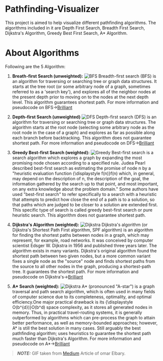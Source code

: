 # Pathfinding-Visualizer
This project is aimed to help visualize different pathfinding algorithms. The algorithms included in it are Depth First Search, Breadth First Search, Dijkstra's Algorithm, Greedy Best First Search, A* Algorithm.
# About Algorithms
Following are the 5 Algorithm:
1. **Breath-first Search (unweighted):**
![BFS](https://miro.medium.com/max/2253/1*GChPGXvZQiVwjok9EvKPIA.gif)
Breadth-first search (BFS) is an algorithm for traversing or searching tree or graph data structures. It starts at the tree root (or some arbitrary node of a graph, sometimes referred to as a 'search key'), and explores all of the neighbor nodes at the present depth prior to moving on to the nodes at the next depth level. This algorithm guarantees shortest path.
For more information and pseudocode on BFS->[Brilliant](https://brilliant.org/wiki/breadth-first-search-bfs/)

2. **Depth-first Search (unweighted)**
![DFS](https://miro.medium.com/max/2253/1*yBXw4Q8rSMRqGYC-iZI0yg.gif)
Depth-first search (DFS) is an algorithm for traversing or searching tree or graph data structures. The algorithm starts at the root node (selecting some arbitrary node as the root node in the case of a graph) and explores as far as possible along each branch before backtracking. This algorithm does not guarantee shortest path.
For more information and pseudocode on DFS->[Brilliant](https://brilliant.org/wiki/depth-first-search-dfs/)

3. **Greedy Best-first Search (weighted):**
![Greedy](https://miro.medium.com/max/2253/1*mVI8w1-tOSsN78kIhYK1YA.gif)
Best-first search is a search algorithm which explores a graph by expanding the most promising node chosen according to a specified rule. Judea Pearl described best-first search as estimating the promise of node n by a "heuristic evaluation function {\displaystyle f(n)}f(n) which, in general, may depend on the description of n, the description of the goal, the information gathered by the search up to that point, and most important, on any extra knowledge about the problem domain." Some authors have used "best-first search" to refer specifically to a search with a heuristic that attempts to predict how close the end of a path is to a solution, so that paths which are judged to be closer to a solution are extended first. This specific type of search is called greedy best-first search or pure heuristic search. This algorithm does not guarantee shortest path.

4. **Dijkstra's Algorithm (weighted):**
![Dijkstra](https://miro.medium.com/max/2253/1*3aibaGt1-zimnwreliwX0A.gif)
Dijkstra's algorithm (or Dijkstra's Shortest Path First algorithm, SPF algorithm) is an algorithm for finding the shortest paths between nodes in a graph, which may represent, for example, road networks. It was conceived by computer scientist Edsger W. Dijkstra in 1956 and published three years later.
The algorithm exists in many variants. Dijkstra's original algorithm found the shortest path between two given nodes, but a more common variant fixes a single node as the "source" node and finds shortest paths from the source to all other nodes in the graph, producing a shortest-path tree. It guarantees the shortest path.
For more information and pseudocode on Dijkstra's->[Brilliant](https://brilliant.org/wiki/dijkstras-short-path-finder/)

5. **A\* Search (weighted):**
![Dijkstra](https://miro.medium.com/max/2253/1*sbUuCeAb1EHgYBszGOXSWg.gif)
A* (pronounced "A-star") is a graph traversal and path search algorithm, which is often used in many fields of computer science due to its completeness, optimality, and optimal efficiency.One major practical drawback is its {\displaystyle O(b^{d})}O(b^d) space complexity, as it stores all generated nodes in memory. Thus, in practical travel-routing systems, it is generally outperformed by algorithms which can pre-process the graph to attain better performance, as well as memory-bounded approaches; however, A* is still the best solution in many cases. Still arguably the best pathfinding algorithm; uses heuristics to guarantee the shortest path much faster than Dijkstra's Algorithm.
For more information and pseudocode on A*->[Brilliant](https://brilliant.org/wiki/a-star-search/)


> **_NOTE:_**  GIF taken from [Medium](https://medium.com/omarelgabrys-blog/path-finding-algorithms-f65a8902eb40) Article of omar Elbary.
